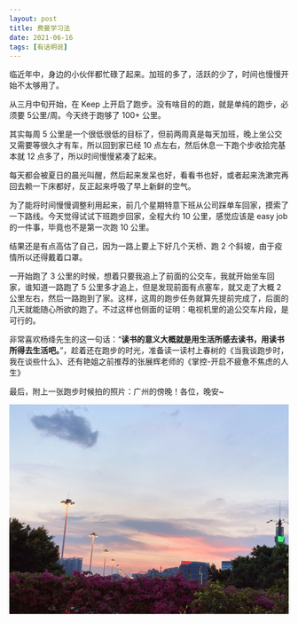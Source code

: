 ```yaml
---
layout: post
title: 费曼学习法
date: 2021-06-16
tags: [有话明说]
---
```


临近年中，身边的小伙伴都忙碌了起来。加班的多了，活跃的少了，时间也慢慢开始不太够用了。

从三月中旬开始，在 Keep 上开启了跑步。没有啥目的的跑，就是单纯的跑步，必须要 5公里/周。今天终于跑够了 100+ 公里。

其实每周 5 公里是一个很低很低的目标了，但前两周真是每天加班，晚上坐公交又需要等很久才有车，所以回到家已经 10 点左右，然后休息一下跑个步收拾完基本就 12 点多了，所以时间慢慢紧凑了起来。

每天都会被夏日的晨光叫醒，然后起来发呆也好，看看书也好，或者起来洗漱完再回去赖一下床都好，反正起来呼吸了早上新鲜的空气。

为了能将时间慢慢调整利用起来，前几个星期特意下班从公司踩单车回家，摸索了一下路线。今天觉得试试下班跑步回家，全程大约 10 公里，感觉应该是 easy job 的一件事，毕竟也不是第一次跑 10 公里。

结果还是有点高估了自己，因为一路上要上下好几个天桥、跑 2 个斜坡，由于疫情所以还得戴着口罩。

一开始跑了 3 公里的时候，想着只要我追上了前面的公交车，我就开始坐车回家，谁知道一路跑了 5 公里多才追上，但是发现前面有点塞车，就又走了大概 2 公里左右，然后一路跑到了家。这样，这周的跑步任务就算先提前完成了，后面的几天就能随心所欲的跑了。不过这样也侧面的证明：电视机里的追公交车片段，是可行的。

非常喜欢杨绛先生的这一句话：“**读书的意义大概就是用生活所感去读书，用读书所得去生活吧。**”，趁着还在跑步的时光，准备读一读村上春树的《当我谈跑步时，我在谈些什么》、还有艳姐之前推荐的张展辉老师的《掌控-开启不疲惫不焦虑的人生》

最后，附上一张跑步时候拍的照片：广州的傍晚！各位，晚安~

![0615 广州的傍晚](./images/article/talk/0615-%E5%B9%BF%E5%B7%9E%E7%9A%84%E5%82%8D%E6%99%9A.jpg)